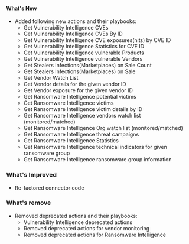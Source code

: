 #### What's New

 - Added following new actions and their playbooks:
    - Get Vulnerability Intelligence CVEs 
    - Get Vulnerability Intelligence CVEs By ID
    - Get Vulnerability Intelligence CVE exposures(hits) by CVE ID
    - Get Vulnerability Intelligence Statistics for CVE ID
    - Get Vulnerability Intelligence vulnerable Products
    - Get Vulnerability Intelligence vulnerable Vendors
    - Get Stealers Infections(Marketplaces) on Sale Count
    - Get Stealers Infections(Marketplaces) on Sale
    - Get Vendor Watch List
    - Get Vendor details for the given vendor ID
    - Get Vendor exposure for the given vendor ID
    - Get Ransomware Intelligence potential victims
    - Get Ransomware Intelligence victims
    - Get Ransomware Intelligence victim details by ID
    - Get Ransomware Intelligence vendors watch list (monitored/matched)
    - Get Ransomware Intelligence Org watch list (monitored/matched)
    - Get Ransomware Intelligence threat campaigns
    - Get Ransomware Intelligence Statistics
    - Get Ransomware Intelligence technical indicators for given ransomware group
    - Get Ransomware Intelligence ransomware group information

### What's Improved
- Re-factored connector code

### What's remove

- Removed deprecated actions and their playbooks:
   - Vulnerability Intelligence deprecated actions
   - Removed deprecated actions for vendor monitoring
   - Removed deprecated actions for Ransomware Intelligence